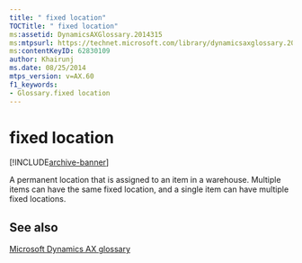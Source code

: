 ```yaml
---
title: " fixed location"
TOCTitle: " fixed location"
ms:assetid: DynamicsAXGlossary.2014315
ms:mtpsurl: https://technet.microsoft.com/library/dynamicsaxglossary.2014315(v=AX.60)
ms:contentKeyID: 62830109
author: Khairunj
ms.date: 08/25/2014
mtps_version: v=AX.60
f1_keywords:
- Glossary.fixed location
---
```


# fixed location


[!INCLUDE[archive-banner](includes/archive-banner.md)]

A permanent location that is assigned to an item in a warehouse. Multiple items can have the same fixed location, and a single item can have multiple fixed locations.

## See also

[Microsoft Dynamics AX glossary](glossary/microsoft-dynamics-ax-glossary.md)

  


